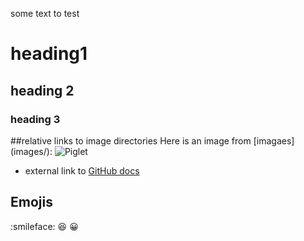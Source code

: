 some text to test 
# heading1 
## heading 2
### heading 3

##relative links to image directories
Here is an image from [imagaes] (images/):
![Piglet](/Users/nadia/Desktop/Piglet.jpeg) 

- external link to [GitHub docs](https://docs.github.com/en/get-started/writing-on-github/getting-started-with-writing-and-formatting-on-github/basic-writing-and-formatting-syntax)


## Emojis
:smileface:
:laughing:
:grinning:

